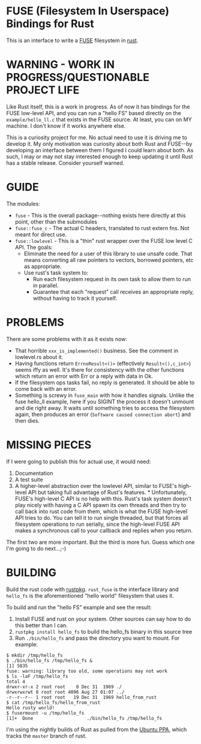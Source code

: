 # FUSE (Filesystem In Userspace) Bindings for Rust

This is an interface to write a [FUSE](http://fuse.sourceforge.net/) filesystem in [rust](http://www.rust-lang.org/).

# WARNING - WORK IN PROGRESS/QUESTIONABLE PROJECT LIFE

Like Rust itself, this is a work in progress.  As of now it has bindings for the FUSE low-level API, and you can run a "hello FS" based directly on the `example/hello_ll.c` that exists in the FUSE source.  At least, you can on MY machine.  I don't know if it works anywhere else.

This is a curiosity project for me.  No actual need to use it is driving me to develop it.  My only motivation was curiosity about both Rust and FUSE--by developing an interface between them I figured I could learn about both.  As such, I may or may not stay interested enough to keep updating it until Rust has a stable release.  Consider yourself warned.

# GUIDE

The modules:

  * `fuse` - This is the overall package--nothing exists here directly at this point, other than the submodules
  * `fuse::fuse_c` - The actual C headers, translated to rust extern fns.  Not meant for direct use.
  * `fuse::lowlevel` - This is a "thin" rust wrapper over the FUSE low level C API.  The goals:
    * Eliminate the need for a user of this library to use unsafe code.  That means converting all raw pointers to vectors, borrowed pointers, etc as appropriate.
    * Use rust's task system to:
      * Run each filesystem request in its own task to allow them to run in parallel.
      * Guarantee that each "request" call receives an appropriate reply, without having to track it yourself.

# PROBLEMS

There are some problems with it as it exists now:

  * That horrible `xxx_is_implemented()` business.  See the comment in lowlevel.rs about it.
  * Having functions return `ErrnoResult<()>` (effectively `Result<(),c_int>`) seems iffy as well.  It's there for consistency with the other functions which return an error with Err or a reply with data in Ok.
  * If the filesystem ops tasks fail, no reply is generated.  It should be able to come back with an error.
  * Something is screwy in `fuse_main` with how it handles signals.  Unlike the fuse hello_ll example, here if you SIGINT the process it doesn't unmount and die right away.  It waits until something tries to access the filesystem again, then produces an error (`Software caused connection abort`) and then dies.

# MISSING PIECES

If I were going to publish this for actual use, it would need:

  1. Documentation
  2. A test suite
  3. A higher-level abstraction over the lowlevel API, similar to FUSE's high-level API but taking full advantage of Rust's features.
    * Unfortunately, FUSE's high-level C API is no help with this.  Rust's task system doesn't play nicely with having a C API spawn its own threads and then try to call back into rust code from them, which is what the FUSE high-level API tries to do.  You can tell it to run single threaded, but that forces all filesystem operations to run serially, since the high-level FUSE API makes a synchronous call to your callback and replies when you return.

The first two are more important.  But the third is more fun.  Guess which one I'm going to do next...;-)

# BUILDING

Build the rust code with [rustpkg](https://github.com/mozilla/rust/blob/master/doc/rustpkg.md).  `rust_fuse` is the interface library and `hello_fs` is the aforementioned "hello world" filesystem that uses it.

To build and run the "hello FS" example and see the result:
  1. Install FUSE and rust on your system.  Other sources can say how to do this better than I can.
  2. `rustpkg install hello_fs` to build the hello_fs binary in this source tree
  3. Run `./bin/hello_fs` and pass the directory you want to mount.  For example:

````
$ mkdir /tmp/hello_fs
$ ./bin/hello_fs /tmp/hello_fs &
[1] 5835
fuse: warning: library too old, some operations may not work
$ ls -laF /tmp/hello_fs
total 4
drwxr-xr-x 2 root root    0 Dec 31  1969 ./
drwxrwxrwt 8 root root 4096 Aug 27 01:07 ../
-r--r--r-- 1 root root   19 Dec 31  1969 hello_from_rust
$ cat /tmp/hello_fs/hello_from_rust 
Hello rusty world!
$ fusermount -u /tmp/hello_fs 
[1]+  Done                    ./bin/hello_fs /tmp/hello_fs
````

I'm using the nightly builds of Rust as pulled from the [Ubuntu PPA](https://launchpad.net/%7Ehansjorg/+archive/rust), which tracks the `master` branch of rust.
